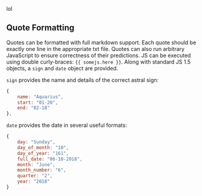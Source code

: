 lol


## Quote Formatting

Quotes can be formatted with full markdown support. Each quote should be exactly one line in the
appropriate txt file. Quotes can also run arbitrary JavaScript to ensure correctness of their
predictions. JS can be executed using double curly-braces: `{{ somejs.here }}`. Along with standard
JS 1.5 objects, a `sign` and `date` object are provided. 

`sign` provides the name and details of the correct astral sign:

```javascript
{
    name: "Aquarius",
    start: "01-20",
    end: "02-18"
},
```

`date` provides the date in several useful formats:

```javascript
{
    day: "Sunday",
    day_of_month: "10",
    day_of_year: "161",
    full_date: "06-10-2018",
    month: "June",
    month_number: "6",
    quarter: "2",
    year: "2018"
}
```
